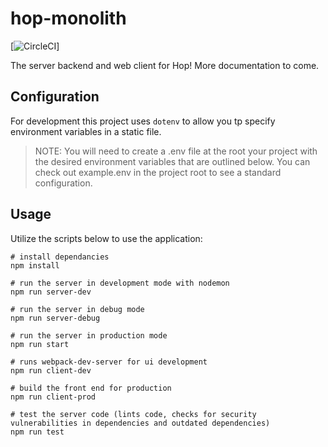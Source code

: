# hop-monolith

[![CircleCI](https://circleci.com/gh/hoptime/hop-monolith.svg?style=svg&circle-token=0621e66291817711447031ede3acd2c1266c4d47)]

The server backend and web client for Hop! More documentation to come.

## Configuration

For development this project uses `dotenv` to allow you tp specify environment variables in a static file.

> NOTE: You will need to create a .env file at the root your project with the desired environment variables that are outlined below. You can check out example.env in the project root to see a standard configuration.

## Usage

Utilize the scripts below to use the application:

```
# install dependancies
npm install

# run the server in development mode with nodemon
npm run server-dev

# run the server in debug mode
npm run server-debug

# run the server in production mode
npm run start

# runs webpack-dev-server for ui development
npm run client-dev

# build the front end for production
npm run client-prod

# test the server code (lints code, checks for security vulnerabilities in dependencies and outdated dependencies)
npm run test
```
